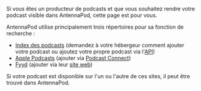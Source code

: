 Si vous êtes un producteur de podcasts et que vous souhaitez rendre votre podcast visible dans AntennaPod, cette page est pour vous.

AntennaPod utilise principalement trois répertoires pour sa fonction de recherche :

* [Index des podcasts](https://podcastindex.org/) (demandez à votre hébergeur comment ajouter votre podcast ou ajoutez votre propre podcast via l'[API](https://podcastindex-org.github.io/docs-api/#get-/add/byfeedurl))
* [Apple Podcasts](https://podcasts.apple.com) (ajouter via [Podcast Connect](https://podcastsconnect.apple.com/))
* [Fyyd](https://fyyd.de/) (ajouter via leur [site web](https://fyyd.de/add-feed))

Si votre podcast est disponible sur l'un ou l'autre de ces sites, il peut être trouvé dans AntennaPod.
